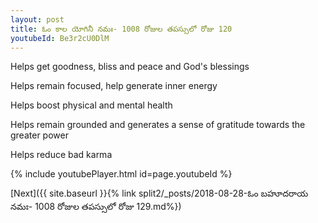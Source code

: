 ```yaml
---
layout: post
title: ఓం కాల యోగినీ నమః- 1008 రోజుల తపస్సులో రోజు 120
youtubeId: Be3r2cU0DlM
---
```

 
 
Helps get goodness, bliss and peace and God's blessings
 
Helps remain focused, help generate inner energy 
 
Helps boost physical and mental health 
 
Helps remain grounded and generates a sense of gratitude towards the greater power 
 
Helps reduce bad karma
 
 
 
 


{% include youtubePlayer.html id=page.youtubeId %}
 
[Next]({{ site.baseurl }}{% link  split2/_posts/2018-08-28-ఓం బహూదరాయ నమః- 1008 రోజుల తపస్సులో రోజు 129.md%})
 
